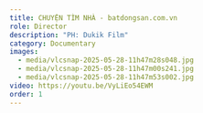 ```yaml
---
title: CHUYỆN TÌM NHÀ - batdongsan.com.vn
role: Director
description: "PH: Dukik Film"
category: Documentary
images:
  - media/vlcsnap-2025-05-28-11h47m28s048.jpg
  - media/vlcsnap-2025-05-28-11h47m00s241.jpg
  - media/vlcsnap-2025-05-28-11h47m53s002.jpg
video: https://youtu.be/VyLiEo54EWM
order: 1
---
```

